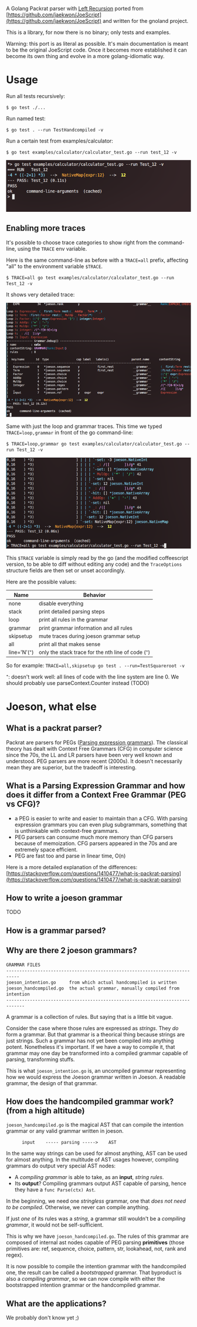 A Golang Packrat parser with [Left Recursion](https://raw.githubusercontent.com/jaekwon/JoeScript/master/docs/ipplrs_douglass.pdf) ported from [https://github.com/jaekwon/JoeScript](https://github.com/jaekwon/JoeScript) and written for the gnoland project.

This is a library, for now there is no binary; only tests and examples.

Warning: this port is as literal as possible. It's main documentation is meant to be the original JoeScript code. Once it becomes more established it can become its own thing and evolve in a more golang-idiomatic way.

# Usage

Run all tests recursively:

```
$ go test ./...
```

Run named test:

```
$ go test . --run TestHandcompiled -v
```

Run a certain test from examples/calculator:

```
$ go test examples/calculator/calculator_test.go --run test_12 -v
```

![verbose test with no special traces](./docs/assets/calculator_test1.png)

## Enabling more traces

It's possible to choose trace categories to show right from the command-line, using the `TRACE` env variable.

Here is the same command-line as before with a `TRACE=all` prefix, affecting "all" to the environment variable `$TRACE`.

```
$ TRACE=all go test examples/calculator/calculator_test.go --run Test_12 -v
```

It shows very detailed trace:

![verbose test with all traces](./docs/assets/calculator_test2.png)

Same with just the loop and grammar traces. This time we typed `TRACE=loop,grammar` in front of the go command-line:

```
$ TRACE=loop,grammar go test examples/calculator/calculator_test.go --run Test_12 -v
```

![verbose test with just the loop and grammar traces](./docs/assets/calculator_test3.png)

This `$TRACE` variable is simply read by the go (and the modified coffeescript version, to be able to diff without editing any code) and the `TraceOptions` structure fields are then set or unset accordingly.

Here are the possible values:

| Name       | Behavior                                          |
| ---------- | ------------------------------------------------  |
| none       | disable everything                                |
| stack      | print detailed parsing steps                      |
| loop       | print all rules in the grammar                    |
| grammar    | print grammar information and all rules           |
| skipsetup  | mute traces during joeson grammar setup           |
| all        | print all that makes sense                        |
| line='N'(⁺)| only the stack trace for the nth line of code (⁺) |

So for example: `TRACE=all,skipsetup go test . --run=TestSquareroot -v`

⁺: doesn't work well: all lines of code with the line system are line 0. We should probably use parseContext.Counter instead (TODO)

# Joeson, what else

## What is a packrat parser?

Packrat are parsers for PEGs ([Parsing expression grammars](https://en.wikipedia.org/wiki/Parsing_expression_grammar)). The classical theory has dealt with Context Free Grammars (CFG) in computer science since the 70s, the LL and LR parsers have been very well known and understood. PEG parsers are more recent (2000s). It doesn't necessarily mean they are superior, but the tradeoff is interesting.

## What is a Parsing Expression Grammar and how does it differ from a Context Free Grammar (PEG vs CFG)?

* a PEG is easier to write and easier to maintain than a CFG. With parsing expression grammars you can even plug subgrammars, something that is unthinkable with context-free grammars.
* PEG parsers can consume much more memory than CFG parsers because of memoization. CFG parsers appeared in the 70s and are extremely space efficient.
* PEG are fast too and parse in linear time, O(n)

Here is a more detailed explanation of the differences: [https://stackoverflow.com/questions/1410477/what-is-packrat-parsing](https://stackoverflow.com/questions/1410477/what-is-packrat-parsing)

## How to write a joeson grammar

TODO

## How is a grammar parsed?
## Why are there 2 joeson grammars?

```
GRAMMAR FILES
---------------------------------------------------------------------------
joeson_intention.go     from which actual handcompiled is written
joeson_handcompiled.go  the actual grammar, manually compiled from intention
-----------------------------------------------------------------------------
```

A grammar is a collection of rules. But saying that is a little bit vague.

Consider the case where those rules are expressed as *strings*. 
They *do* form a grammar. But that grammar is a theorical thing because strings are just strings.
Such a grammar has not yet been compiled into anything potent. Nonetheless it's
important. If we have a way to compile it, that grammar may one day be 
transformed into a compiled grammar capable of parsing, transforming stuffs.

This is what `joeson_intention.go` is, an uncompiled grammar representing how
we would express the Joeson grammar written in Joeson. A readable grammar, the
design of that grammar.

## How does the handcompiled grammar work? (from a high altitude)

`joeson_handcompiled.go` is the magical AST that can compile the intention
grammar or any valid grammar written in joeson.

```
      input    ----- parsing ----->    AST
```

In the same way strings can be used for almost anything, AST can be used for almost anything. In the multitude of AST usages however, compiling grammars do output very special AST nodes:

* A *compiling grammar* is able to take, as an **input**, *string rules*.  
* Its **output**? Compiling grammars output AST capable of parsing, hence they have a `func Parse(ctx) Ast`.

In the beginning, we need one *stringless* grammar, one that *does not need to be compiled*. Otherwise, we never can compile anything. 

If just *one* of its rules was a *string*, a grammar still wouldn't be a *compiling grammar*, it would not be self-sufficient. 

This is why we have `joeson_handcompiled.go`. The rules of this grammar are composed of internal ast nodes capable of PEG parsing **primitives** (those primitives are: ref, sequence, choice, pattern, str, lookahead, not, rank and regex).

It is now possible to compile the intention grammar with the handcompiled one, the result can be called a *bootstrapped* grammar. That byproduct is also a *compiling grammar*, so we can now compile with either the bootstrapped intention grammar or the handcompiled grammar.

## What are the applications?

We probably don't know yet ;)

